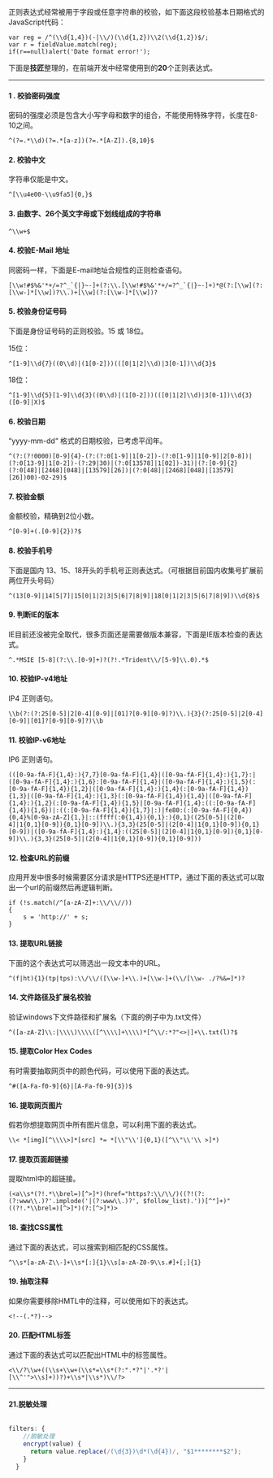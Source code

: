 
       
<p>正则表达式经常被用于字段或任意字符串的校验，如下面这段校验基本日期格式的JavaScript代码：</p>
<pre class="hljs javascript"><code class="javascript"><span class="hljs-keyword">var</span> reg = <span class="hljs-regexp">/^(\\d{1,4})(-|\\/</span>)(\\d{<span class="hljs-number">1</span>,<span class="hljs-number">2</span>})\\<span class="hljs-number">2</span>(\\d{<span class="hljs-number">1</span>,<span class="hljs-number">2</span>})$/; 
<span class="hljs-keyword">var</span> r = fieldValue.match(reg);             
<span class="hljs-keyword">if</span>(r==<span class="hljs-literal">null</span>)alert(<span class="hljs-string">'Date format error!'</span>);           
</code></pre>
<p>下面是<strong>技匠</strong>整理的，在前端开发中经常使用到的<strong>20</strong>个正则表达式。</p>
<hr>
<h4><strong>1 . 校验密码强度</strong></h4>
<p>密码的强度必须是包含大小写字母和数字的组合，不能使用特殊字符，长度在8-10之间。</p>
<pre class="hljs ruby"><code class="ruby">^(?=.*\\d)(?=.*[a-z])(?=.*[A-Z]).{<span class="hljs-number">8</span>,<span class="hljs-number">10</span>}$
</code></pre>
<h4><strong>2. 校验中文</strong></h4>
<p>字符串仅能是中文。</p>
<pre class="hljs ruby"><code class="ruby">^[\\u4e0<span class="hljs-number">0</span>-\\u9fa5]{<span class="hljs-number">0</span>,}$
</code></pre>
<h4><strong>3. 由数字、26个英文字母或下划线组成的字符串</strong></h4>
<pre class="hljs ruby"><code class="ruby">^\\w+$
</code></pre>
<h4><strong>4. 校验E-Mail 地址</strong></h4>
<p>同密码一样，下面是E-mail地址合规性的正则检查语句。</p>
<pre class="hljs bash"><code class="bash">[\\w!<span class="hljs-comment">#$%&amp;'*+/=?^_`{|}~-]+(?:\\.[\\w!#$%&amp;'*+/=?^_`{|}~-]+)*@(?:[\\w](?:[\\w-]*[\\w])?\\.)+[\\w](?:[\\w-]*[\\w])?</span>
</code></pre>
<h4><strong>5. 校验身份证号码</strong></h4>
<p>下面是身份证号码的正则校验。15 或 18位。</p>
<p>15位：</p>
<pre class="hljs ruby"><code class="ruby">^[<span class="hljs-number">1</span>-<span class="hljs-number">9</span>]\\d{<span class="hljs-number">7</span>}((<span class="hljs-number">0</span>\\d)<span class="hljs-params">|(1[0-2]))(([0|</span><span class="hljs-number">1</span><span class="hljs-params">|2]\\d)|</span><span class="hljs-number">3</span>[<span class="hljs-number">0</span>-<span class="hljs-number">1</span>])\\d{<span class="hljs-number">3</span>}$
</code></pre>
<p>18位：</p>
<pre class="hljs ruby"><code class="ruby">^[<span class="hljs-number">1</span>-<span class="hljs-number">9</span>]\\d{<span class="hljs-number">5</span>}[<span class="hljs-number">1</span>-<span class="hljs-number">9</span>]\\d{<span class="hljs-number">3</span>}((<span class="hljs-number">0</span>\\d)<span class="hljs-params">|(1[0-2]))(([0|</span><span class="hljs-number">1</span><span class="hljs-params">|2]\\d)|</span><span class="hljs-number">3</span>[<span class="hljs-number">0</span>-<span class="hljs-number">1</span>])\\d{<span class="hljs-number">3</span>}([<span class="hljs-number">0</span>-<span class="hljs-number">9</span>]<span class="hljs-params">|X)$
</span></code></pre>
<h4><strong>6. 校验日期</strong></h4>
<p>“yyyy-mm-dd“ 格式的日期校验，已考虑平闰年。</p>
<pre class="hljs ruby"><code class="ruby">^(?<span class="hljs-symbol">:</span>(?!<span class="hljs-number">0000</span>)[<span class="hljs-number">0</span>-<span class="hljs-number">9</span>]{<span class="hljs-number">4</span>}-(?<span class="hljs-symbol">:</span>(?:<span class="hljs-number">0</span>[<span class="hljs-number">1</span>-<span class="hljs-number">9</span>]<span class="hljs-params">|1[0-2])-(?:0[1-9]|</span><span class="hljs-number">1</span>[<span class="hljs-number">0</span>-<span class="hljs-number">9</span>]<span class="hljs-params">|2[0-8])|</span>(?:<span class="hljs-number">0</span>[<span class="hljs-number">13</span>-<span class="hljs-number">9</span>]<span class="hljs-params">|1[0-2])-(?:29|</span><span class="hljs-number">30</span>)<span class="hljs-params">|(?:0[13578]|</span><span class="hljs-number">1</span>[<span class="hljs-number">02</span>])-<span class="hljs-number">31</span>)<span class="hljs-params">|(?:[0-9]{2}(?:0[48]|</span>[<span class="hljs-number">2468</span>][<span class="hljs-number">04</span>8]<span class="hljs-params">|[13579][26])|</span>(?:<span class="hljs-number">0</span>[<span class="hljs-number">48</span>]<span class="hljs-params">|[2468][048]|</span>[<span class="hljs-number">13579</span>][<span class="hljs-number">26</span>])<span class="hljs-number">00</span>)-<span class="hljs-number">02</span>-<span class="hljs-number">29</span>)$
</code></pre>
<h4><strong>7. 校验金额</strong></h4>
<p>金额校验，精确到2位小数。</p>
<pre class="hljs ruby"><code class="ruby">^[<span class="hljs-number">0</span>-<span class="hljs-number">9</span>]+(.[<span class="hljs-number">0</span>-<span class="hljs-number">9</span>]{<span class="hljs-number">2</span>})?$
</code></pre>
<h4><strong>8. 校验手机号</strong></h4>
<p>下面是国内 13、15、18开头的手机号正则表达式。（可根据目前国内收集号扩展前两位开头号码）</p>
<pre class="hljs ruby"><code class="ruby">^(<span class="hljs-number">13</span>[<span class="hljs-number">0</span>-<span class="hljs-number">9</span>]<span class="hljs-params">|14[5|</span><span class="hljs-number">7</span>]<span class="hljs-params">|15[0|</span><span class="hljs-number">1</span><span class="hljs-params">|2|</span><span class="hljs-number">3</span><span class="hljs-params">|5|</span><span class="hljs-number">6</span><span class="hljs-params">|7|</span><span class="hljs-number">8</span><span class="hljs-params">|9]|</span><span class="hljs-number">18</span>[<span class="hljs-number">0</span><span class="hljs-params">|1|</span><span class="hljs-number">2</span><span class="hljs-params">|3|</span><span class="hljs-number">5</span><span class="hljs-params">|6|</span><span class="hljs-number">7</span><span class="hljs-params">|8|</span><span class="hljs-number">9</span>])\\d{<span class="hljs-number">8</span>}$
</code></pre>
<h4><strong>9. 判断IE的版本</strong></h4>
<p>IE目前还没被完全取代，很多页面还是需要做版本兼容，下面是IE版本检查的表达式。</p>
<pre class="hljs ruby"><code class="ruby">^.*MSIE [<span class="hljs-number">5</span>-<span class="hljs-number">8</span>](?<span class="hljs-symbol">:</span>\\.[<span class="hljs-number">0</span>-<span class="hljs-number">9</span>]+)?(?!.*Trident\\/[<span class="hljs-number">5</span>-<span class="hljs-number">9</span>]\\.<span class="hljs-number">0</span>).*$
</code></pre>
<h4><strong>10. 校验IP-v4地址</strong></h4>
<p>IP4 正则语句。</p>
<pre class="hljs ruby"><code class="ruby">\\b(?<span class="hljs-symbol">:</span>(?:<span class="hljs-number">25</span>[<span class="hljs-number">0</span>-<span class="hljs-number">5</span>]<span class="hljs-params">|2[0-4][0-9]|</span>[<span class="hljs-number">01</span>]?[<span class="hljs-number">0</span>-<span class="hljs-number">9</span>][<span class="hljs-number">0</span>-<span class="hljs-number">9</span>]?)\\.){<span class="hljs-number">3</span>}(?:<span class="hljs-number">25</span>[<span class="hljs-number">0</span>-<span class="hljs-number">5</span>]<span class="hljs-params">|2[0-4][0-9]|</span>[<span class="hljs-number">01</span>]?[<span class="hljs-number">0</span>-<span class="hljs-number">9</span>][<span class="hljs-number">0</span>-<span class="hljs-number">9</span>]?)\\b
</code></pre>
<h4><strong>11. 校验IP-v6地址</strong></h4>
<p>IP6 正则语句。</p>
<pre class="hljs ruby"><code class="ruby">(([<span class="hljs-number">0</span>-<span class="hljs-number">9</span>a-fA-F]{<span class="hljs-number">1</span>,<span class="hljs-number">4</span>}<span class="hljs-symbol">:</span>){<span class="hljs-number">7</span>,<span class="hljs-number">7</span>}[<span class="hljs-number">0</span>-<span class="hljs-number">9</span>a-fA-F]{<span class="hljs-number">1</span>,<span class="hljs-number">4</span>}<span class="hljs-params">|([0-9a-fA-F]{1,4}:){1,7}:|</span>([<span class="hljs-number">0</span>-<span class="hljs-number">9</span>a-fA-F]{<span class="hljs-number">1</span>,<span class="hljs-number">4</span>}<span class="hljs-symbol">:</span>){<span class="hljs-number">1</span>,<span class="hljs-number">6</span>}<span class="hljs-symbol">:</span>[<span class="hljs-number">0</span>-<span class="hljs-number">9</span>a-fA-F]{<span class="hljs-number">1</span>,<span class="hljs-number">4</span>}<span class="hljs-params">|([0-9a-fA-F]{1,4}:){1,5}(:[0-9a-fA-F]{1,4}){1,2}|</span>([<span class="hljs-number">0</span>-<span class="hljs-number">9</span>a-fA-F]{<span class="hljs-number">1</span>,<span class="hljs-number">4</span>}<span class="hljs-symbol">:</span>){<span class="hljs-number">1</span>,<span class="hljs-number">4</span>}(<span class="hljs-symbol">:</span>[<span class="hljs-number">0</span>-<span class="hljs-number">9</span>a-fA-F]{<span class="hljs-number">1</span>,<span class="hljs-number">4</span>}){<span class="hljs-number">1</span>,<span class="hljs-number">3</span>}<span class="hljs-params">|([0-9a-fA-F]{1,4}:){1,3}(:[0-9a-fA-F]{1,4}){1,4}|</span>([<span class="hljs-number">0</span>-<span class="hljs-number">9</span>a-fA-F]{<span class="hljs-number">1</span>,<span class="hljs-number">4</span>}<span class="hljs-symbol">:</span>){<span class="hljs-number">1</span>,<span class="hljs-number">2</span>}(<span class="hljs-symbol">:</span>[<span class="hljs-number">0</span>-<span class="hljs-number">9</span>a-fA-F]{<span class="hljs-number">1</span>,<span class="hljs-number">4</span>}){<span class="hljs-number">1</span>,<span class="hljs-number">5</span>}<span class="hljs-params">|[0-9a-fA-F]{1,4}:((:[0-9a-fA-F]{1,4}){1,6})|</span><span class="hljs-symbol">:</span>((<span class="hljs-symbol">:</span>[<span class="hljs-number">0</span>-<span class="hljs-number">9</span>a-fA-F]{<span class="hljs-number">1</span>,<span class="hljs-number">4</span>}){<span class="hljs-number">1</span>,<span class="hljs-number">7</span>}<span class="hljs-params">|:)|</span><span class="hljs-symbol">fe80:</span>(<span class="hljs-symbol">:</span>[<span class="hljs-number">0</span>-<span class="hljs-number">9</span>a-fA-F]{<span class="hljs-number">0</span>,<span class="hljs-number">4</span>}){<span class="hljs-number">0</span>,<span class="hljs-number">4</span>}<span class="hljs-string">%[0-9a-zA-Z]</span>{<span class="hljs-number">1</span>,}<span class="hljs-params">|::(ffff(:0{1,4}){0,1}:){0,1}((25[0-5]|</span>(<span class="hljs-number">2</span>[<span class="hljs-number">0</span>-<span class="hljs-number">4</span>]<span class="hljs-params">|1{0,1}[0-9]){0,1}[0-9])\\.){3,3}(25[0-5]|</span>(<span class="hljs-number">2</span>[<span class="hljs-number">0</span>-<span class="hljs-number">4</span>]<span class="hljs-params">|1{0,1}[0-9]){0,1}[0-9])|</span>([<span class="hljs-number">0</span>-<span class="hljs-number">9</span>a-fA-F]{<span class="hljs-number">1</span>,<span class="hljs-number">4</span>}<span class="hljs-symbol">:</span>){<span class="hljs-number">1</span>,<span class="hljs-number">4</span>}<span class="hljs-symbol">:</span>((<span class="hljs-number">25</span>[<span class="hljs-number">0</span>-<span class="hljs-number">5</span>]<span class="hljs-params">|(2[0-4]|</span><span class="hljs-number">1</span>{<span class="hljs-number">0</span>,<span class="hljs-number">1</span>}[<span class="hljs-number">0</span>-<span class="hljs-number">9</span>]){<span class="hljs-number">0</span>,<span class="hljs-number">1</span>}[<span class="hljs-number">0</span>-<span class="hljs-number">9</span>])\\.){<span class="hljs-number">3</span>,<span class="hljs-number">3</span>}(<span class="hljs-number">25</span>[<span class="hljs-number">0</span>-<span class="hljs-number">5</span>]<span class="hljs-params">|(2[0-4]|</span><span class="hljs-number">1</span>{<span class="hljs-number">0</span>,<span class="hljs-number">1</span>}[<span class="hljs-number">0</span>-<span class="hljs-number">9</span>]){<span class="hljs-number">0</span>,<span class="hljs-number">1</span>}[<span class="hljs-number">0</span>-<span class="hljs-number">9</span>]))
</code></pre>
<h4><strong>12. 检查URL的前缀</strong></h4>
<p>应用开发中很多时候需要区分请求是HTTPS还是HTTP，通过下面的表达式可以取出一个url的前缀然后再逻辑判断。</p>
<pre class="hljs javascript"><code class="javascript"><span class="hljs-keyword">if</span> (!s.match(<span class="hljs-regexp">/^[a-zA-Z]+:\\/</span>\\<span class="hljs-comment">//))</span>
{
    s = <span class="hljs-string">'http://'</span> + s;
}
</code></pre>
<h4><strong>13. 提取URL链接</strong></h4>
<p>下面的这个表达式可以筛选出一段文本中的URL。</p>
<pre class="hljs ruby"><code class="ruby">^(f<span class="hljs-params">|ht){1}(tp|</span>tps)<span class="hljs-symbol">:</span>\\/\\/([\\w-]+\\.)+[\\w-]+(\\/[\\w- ./?%&amp;=]*)?
</code></pre>
<h4><strong>14. 文件路径及扩展名校验</strong></h4>
<p>验证windows下文件路径和扩展名（下面的例子中为.txt文件）</p>
<pre class="hljs ruby"><code class="ruby">^([a-zA-Z]\\<span class="hljs-symbol">:|</span>\\\\)\\\\([^\\\\]+\\\\)*[^\\/<span class="hljs-symbol">:*</span>?<span class="hljs-string">"&lt;&gt;|]+\\.txt(l)?$
</span></code></pre>
<h4><strong>15. 提取Color Hex  Codes</strong></h4>
<p>有时需要抽取网页中的颜色代码，可以使用下面的表达式。</p>
<pre class="hljs bash"><code class="bash">^<span class="hljs-comment">#([A-Fa-f0-9]{6}|[A-Fa-f0-9]{3})$</span>
</code></pre>
<h4><strong>16. 提取网页图片</strong></h4>
<p>假若你想提取网页中所有图片信息，可以利用下面的表达式。</p>
<pre class="hljs bash"><code class="bash">\\&lt; *[img][^\\\\&gt;]*[src] *= *[\\<span class="hljs-string">"\\']{0,1}([^\\"</span>\\<span class="hljs-string">'\\ &gt;]*)
</span></code></pre>
<h4><strong>17. 提取页面超链接</strong></h4>
<p>提取html中的超链接。</p>
<pre class="hljs bash"><code class="bash">(&lt;a\\s*(?!.*\\brel=)[^&gt;]*)(href=<span class="hljs-string">"https?:\\/\\/)((?!(?:(?:www\\.)?'.implode('|(?:www\\.)?', <span class="hljs-variable">$follow_list</span>).'))[^"</span>]+)<span class="hljs-string">"((?!.*\\brel=)[^&gt;]*)(?:[^&gt;]*)&gt;
</span></code></pre>
<h4><strong>18. 查找CSS属性</strong></h4>
<p>通过下面的表达式，可以搜索到相匹配的CSS属性。</p>
<pre class="hljs bash"><code class="bash">^\\s*[a-zA-Z\\-]+\\s*[:]{1}\\s[a-zA-Z0-9\\s.<span class="hljs-comment">#]+[;]{1}</span>
</code></pre>
<h4><strong>19. 抽取注释</strong></h4>
<p>如果你需要移除HMTL中的注释，可以使用如下的表达式。</p>
<pre class="hljs xml"><code class="xml"><span class="hljs-comment">&lt;!--(.*?)--&gt;</span>
</code></pre>
<h4><strong>20. 匹配HTML标签</strong></h4>
<p>通过下面的表达式可以匹配出HTML中的标签属性。</p>
<pre class="hljs ruby"><code class="ruby">&lt;\\/?\\w+((\\s+\\w+(\\s*=\\s*(?<span class="hljs-symbol">:<span class="hljs-string">".*?"</span>|<span class="hljs-string">'.*?'</span>|</span>[\\^<span class="hljs-string">'"&gt;\\s]+))?)+\\s*|\\s*)\\/?&gt;
</span></code></pre>
<hr>

#### 21.脱敏处理

```js

filters: {
    //脱敏处理
    encrypt(value) {
      return value.replace(/(\d{3})\d*(\d{4})/, "$1********$2");
    }
  }
  
```

    